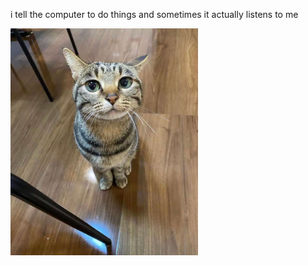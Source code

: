 i tell the computer to do things and sometimes it actually listens to me
<!--START_SECTION:update_image-->
<img src=https://raw.githubusercontent.com/sneakykestrel/sneakykestrel/main/.github/images/fibrous.gif height="" width="300" align=left alt=kitty />
<!--END_SECTION:update_image-->

